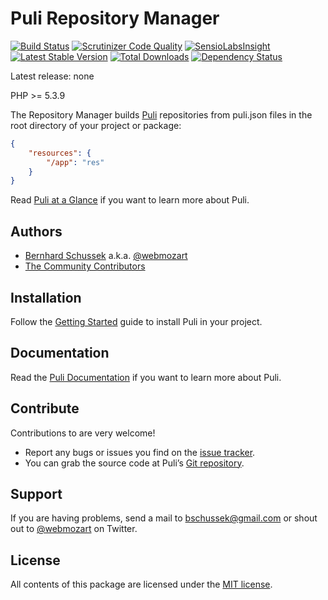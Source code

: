 Puli Repository Manager
=======================

[![Build Status](https://travis-ci.org/puli/puli-repository-manager.png?branch=master)](https://travis-ci.org/puli/puli-repository-manager)
[![Scrutinizer Code Quality](https://scrutinizer-ci.com/g/puli/puli-repository-manager/badges/quality-score.png?b=master)](https://scrutinizer-ci.com/g/puli/puli-repository-manager/?branch=master)
[![SensioLabsInsight](https://insight.sensiolabs.com/projects/b78dad0a-d653-4a69-9f91-154590f78337/mini.png)](https://insight.sensiolabs.com/projects/b78dad0a-d653-4a69-9f91-154590f78337)
[![Latest Stable Version](https://poser.pugx.org/puli/puli-repository-manager/v/stable.png)](https://packagist.org/packages/puli/puli-repository-manager)
[![Total Downloads](https://poser.pugx.org/puli/puli-repository-manager/downloads.png)](https://packagist.org/packages/puli/puli-repository-manager)
[![Dependency Status](https://www.versioneye.com/php/puli:puli-repository-manager/1.0.0/badge.png)](https://www.versioneye.com/php/puli:puli-repository-manager/1.0.0)

Latest release: none

PHP >= 5.3.9

The Repository Manager builds [Puli] repositories from puli.json files in the
root directory of your project or package:

```json
{
    "resources": {
        "/app": "res"
    }
}
```

Read [Puli at a Glance] if you want to learn more about Puli.

Authors
-------

* [Bernhard Schussek] a.k.a. [@webmozart]
* [The Community Contributors]

Installation
------------

Follow the [Getting Started] guide to install Puli in your project.

Documentation
-------------

Read the [Puli Documentation] if you want to learn more about Puli.

Contribute
----------

Contributions to are very welcome!

* Report any bugs or issues you find on the [issue tracker].
* You can grab the source code at Puli’s [Git repository].

Support
-------

If you are having problems, send a mail to bschussek@gmail.com or shout out to
[@webmozart] on Twitter.

License
-------

All contents of this package are licensed under the [MIT license].

[Puli]: https://github.com/puli/puli
[Bernhard Schussek]: http://webmozarts.com
[The Community Contributors]: https://github.com/puli/puli-repository-manager/graphs/contributors
[Getting Started]: http://puli.readthedocs.org/en/latest/getting-started.html
[Puli Documentation]: http://puli.readthedocs.org/en/latest/index.html
[Puli at a Glance]: http://puli.readthedocs.org/en/latest/at-a-glance.html
[issue tracker]: https://github.com/puli/puli/issues
[Git repository]: https://github.com/puli/puli-repository-manager
[@webmozart]: https://twitter.com/webmozart
[MIT license]: LICENSE
